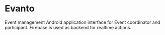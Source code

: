 # Evanto
Event management Android application interface for Event coordinator and participant. Firebase is used as backend for realtime actions.
